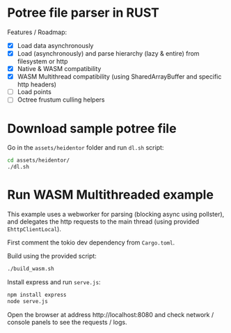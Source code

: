 # Potree file parser in RUST

Features / Roadmap:

- [x] Load data asynchronously
- [x] Load (asynchronously) and parse hierarchy (lazy & entire) from filesystem or http
- [x] Native & WASM compatibility
- [x] WASM Multithread compatibility (using SharedArrayBuffer and specific http headers)
- [ ] Load points 
- [ ] Octree frustum culling helpers

# Download sample potree file

Go in the `assets/heidentor` folder and run `dl.sh` script:

```bash
cd assets/heidentor/
./dl.sh
```

# Run WASM Multithreaded example

This example uses a webworker for parsing (blocking async using pollster), and delegates the http requests to the main thread (using provided `EhttpClientLocal`).

First comment the tokio dev dependency from `Cargo.toml`.

Build using the provided script:

```bash
./build_wasm.sh
```

Install express and run `serve.js`:

```bash
npm install express
node serve.js
```

Open the browser at address http://localhost:8080 and check network / console panels to see the requests / logs.
